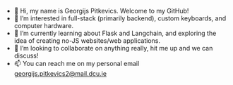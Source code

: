 - 👋 Hi, my name is Georgijs Pitkevics. Welcome to my GitHub!
- 👀 I’m interested in full-stack (primarily backend), custom keyboards, and computer hardware.
- 🌱 I’m currently learning about Flask and Langchain, and exploring the idea of creating no-JS websites/web applications.
- 💞️ I’m looking to collaborate on anything really, hit me up and we can discuss!
- 📫 You can reach me on my personal email georgijs.pitkevics2@mail.dcu.ie
